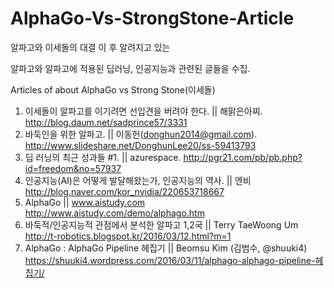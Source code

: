 # AlphaGo-Vs-StrongStone-Article
알파고와 이세돌의 대결 이 후 알려지고 있는 

알파고와 알파고에 적용된 딥러닝, 인공지능과 관련된 글들을 수집. 

Articles of about AlphaGo vs Strong Stone(이세돌)

1. 이세돌이 알파고를 이기려면 선입견을 버려야 한다. || 해맑은아찌. http://blog.daum.net/sadprince57/3331
2. 바둑인을 위한 알파고. || 이동헌(donghun2014@gmail.com). http://www.slideshare.net/DonghunLee20/ss-59413793
3. 딥 러닝의 최근 성과들 #1. || azurespace. http://pgr21.com/pb/pb.php?id=freedom&no=57937
4. 인공지능(AI)은 어떻게 발달해왔는가, 인공지능의 역사. || 엔비 http://blog.naver.com/kor_nvidia/220653718667
5. AlphaGo || www.aistudy.com http://www.aistudy.com/demo/alphago.htm
6. 바둑적/인공지능적 관점에서 분석한 알파고 1,2국 || Terry TaeWoong Um http://t-robotics.blogspot.kr/2016/03/12.html?m=1
7. AlphaGo : AlphaGo Pipeline 헤집기 || Beomsu Kim (김범수, @shuuki4) https://shuuki4.wordpress.com/2016/03/11/alphago-alphago-pipeline-헤집기/

